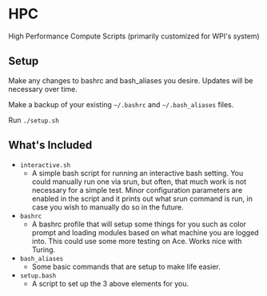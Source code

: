 # HPC
High Performance Compute Scripts (primarily customized for WPI's system)

## Setup ##
Make any changes to bashrc and bash_aliases you desire. Updates will be necessary over time.

Make a backup of your existing `~/.bashrc` and `~/.bash_aliases` files.

Run `./setup.sh`

## What's Included ##
- `interactive.sh`
  - A simple bash script for running an interactive bash setting. You could manually run one via srun, but often, that much work is not necessary for a simple test. Minor configuration parameters are enabled in the script and it prints out what srun command is run, in case you wish to manually do so in the future.
- `bashrc`
  - A bashrc profile that will setup some things for you such as color prompt and loading modules based on what machine you are logged into. This could use some more testing on Ace. Works nice with Turing.
- `bash_aliases`
  - Some basic commands that are setup to make life easier.
- `setup.bash`
  - A script to set up the 3 above elements for you.